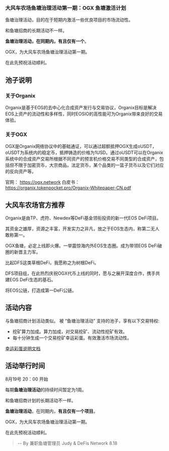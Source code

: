 ### 大风车农场鱼塘治理活动第一期：OGX 鱼塘激活计划

鱼塘治理活动，目的在于短期内激活一些优良项目的市场流动性。

和鱼塘招商的长期活动不一样。

**鱼塘治理活动，在同期内，有且仅有一个**。

OGX，为大风车农场鱼塘治理活动第一期。

在此先预祝活动顺利。

## 池子说明

### 关于Organix

Organix是基于EOS的去中心化合成资产发行与交易协议，Organix目标是解决EOS上资产的流动性和多样性，同时EOSIO的高性能可为Organix带来良好的交易体验。

### 关于OGX
OGX是Organix网络协议中的基础通证，可以通过超额抵押OGX生成oUSDT，oUSDT为系统内的稳定币，抵押铸造的价格为1USD。通过oUSDT可以在Organix系统中的合成资产交易所根据不同资产的预言机价格交易不同类型的合成资产，包括但不限于加密货币，大宗商品，法定货币，某个品类的一篮子货币以及它们对应的反向资产等。

官网：  https://ogx.network
白皮书： https://organix.tokenpocket.pro/Organix-Whitepaper-CN.pdf

## 大风车农场官方推荐

Organix是由TP、虎符、Newdex等DeFi基金领衔投资的新一代EOS DeFi项目。

其资金之雄厚，资源之丰富，开发实力之非凡，放之于EOS生态内，称第二无人敢称第一。

OGX鱼塘，必定上线即火爆。一举震惊海内外EOS生态圈。成为带领EOS DeFi破圈的新晋主力军。

比起DFS这类草根DeFi，我愿称之为树根DeFi。

DFS项目组，在此热烈庆祝OGX代币上线的同时，愿与之展开深度合作，携手共建EOS DeFi生态的基石。

将EOS公链，打造成第一DeFi公链。


## 活动内容

与鱼塘招商计划活动类似。 被 “鱼塘治理活动” 支持的池子，享有以下交易特权:

* 挖矿算力加成。算力加成，对交易挖矿、流动性挖矿有效。
* 每十分钟生成一个交易挖矿幸运彩蛋。有效激活市场流动性。

[幸运彩蛋说明文档](./lucky_egg_in_swap_trading.md)

## 活动举行时间

8月19号 20：00 开始

每期**鱼塘治理活动**的持续时间暂定为1周。

和鱼塘招商计划的长期活动不一样。

**鱼塘治理活动**，在同期内，**有且仅有一个项目**。

OGX，为大风车农场鱼塘治理活动第一期。

在此先预祝活动顺利。




> --  By 兼职鱼塘管理员 Judy & DeFis Network 8.18


